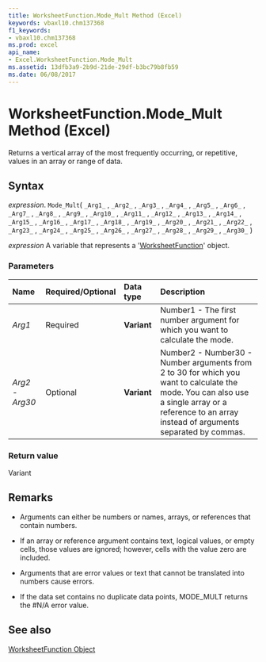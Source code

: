 ```yaml
---
title: WorksheetFunction.Mode_Mult Method (Excel)
keywords: vbaxl10.chm137368
f1_keywords:
- vbaxl10.chm137368
ms.prod: excel
api_name:
- Excel.WorksheetFunction.Mode_Mult
ms.assetid: 13dfb3a9-2b9d-21de-29df-b3bc79b8fb59
ms.date: 06/08/2017
---
```



# WorksheetFunction.Mode_Mult Method (Excel)

Returns a vertical array of the most frequently occurring, or repetitive, values in an array or range of data.


## Syntax

 _expression_. `Mode_Mult`( `_Arg1_` , `_Arg2_` , `_Arg3_` , `_Arg4_` , `_Arg5_` , `_Arg6_` , `_Arg7_` , `_Arg8_` , `_Arg9_` , `_Arg10_` , `_Arg11_` , `_Arg12_` , `_Arg13_` , `_Arg14_` , `_Arg15_` , `_Arg16_` , `_Arg17_` , `_Arg18_` , `_Arg19_` , `_Arg20_` , `_Arg21_` , `_Arg22_` , `_Arg23_` , `_Arg24_` , `_Arg25_` , `_Arg26_` , `_Arg27_` , `_Arg28_` , `_Arg29_` , `_Arg30_` )

 _expression_ A variable that represents a '[WorksheetFunction](Excel.WorksheetFunction.md)' object.


### Parameters



|Name|Required/Optional|Data type|Description|
|:-----|:-----|:-----|:-----|
| _Arg1_|Required| **Variant**|Number1 - The first number argument for which you want to calculate the mode.|
| _Arg2 - Arg30_|Optional| **Variant**|Number2 - Number30 - Number arguments from 2 to 30 for which you want to calculate the mode. You can also use a single array or a reference to an array instead of arguments separated by commas.|

### Return value

Variant


## Remarks




- Arguments can either be numbers or names, arrays, or references that contain numbers.
    
- If an array or reference argument contains text, logical values, or empty cells, those values are ignored; however, cells with the value zero are included.
    
- Arguments that are error values or text that cannot be translated into numbers cause errors.
    
- If the data set contains no duplicate data points, MODE_MULT returns the #N/A error value.
    



## See also


[WorksheetFunction Object](Excel.WorksheetFunction.md)


